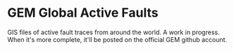 # GEM Global Active Faults

GIS files of active fault traces from around the world. A work in progress. 
When it's more complete, it'll be posted on the official GEM github account.
